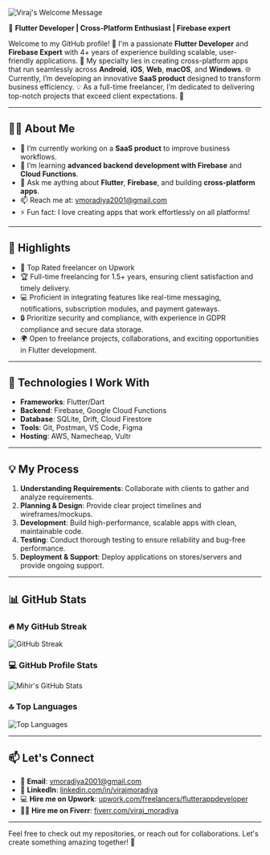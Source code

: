 <p>
		<img alt="Viraj's Welcome Message"
			 src="https://readme-typing-svg.herokuapp.com?font=Fira+Code&duration=3000&pause=500&width=435&lines=%F0%9F%91%8B+Hi+there!+I'm+Viraj;%F0%9F%91%A8%E2%80%8D%F0%9F%92%BB+Flutter+Enthusiast;%F0%9F%94%A5+Firebase+expert">
  <br />
</p>


🎯 **Flutter Developer | Cross-Platform Enthusiast | Firebase expert**

Welcome to my GitHub profile! 👋 I'm a passionate **Flutter Developer** and **Firebase Expert** with 4+ years of experience building scalable, user-friendly applications. 🚀 My specialty lies in creating cross-platform apps that run seamlessly across **Android**, **iOS**, **Web**, **macOS**, and **Windows**. 🌐 Currently, I’m developing an innovative **SaaS product** designed to transform business efficiency. 💡 As a full-time freelancer, I’m dedicated to delivering top-notch projects that exceed client expectations. 🎯

---

## 👨‍💻 About Me

- 🔭 I’m currently working on a **SaaS product** to improve business workflows.
- 🌱 I’m learning **advanced backend development with Firebase** and **Cloud Functions**.
- 💬 Ask me aything about **Flutter**, **Firebase**, and building **cross-platform apps**.
- 📫 Reach me at: [vmoradiya2001@gmail.com](mailto:vmoradiya2001@gmail.com)
- ⚡ Fun fact: I love creating apps that work effortlessly on all platforms!

---

## 🌟 Highlights

- 💎 Top Rated freelancer on Upwork
- 🏆 Full-time freelancing for 1.5+ years, ensuring client satisfaction and timely delivery.
- 💻 Proficient in integrating features like real-time messaging, notifications, subscription modules, and payment gateways.
- 🔒 Prioritize security and compliance, with experience in GDPR compliance and secure data storage.
- 🌍 Open to freelance projects, collaborations, and exciting opportunities in Flutter development.

---

## 🚀 Technologies I Work With

- **Frameworks**: Flutter/Dart
- **Backend**: Firebase, Google Cloud Functions
- **Database**: SQLite, Drift, Cloud Firestore
- **Tools**: Git, Postman, VS Code, Figma
- **Hosting**: AWS, Namecheap, Vultr

---

## 💡 My Process

1. **Understanding Requirements**: Collaborate with clients to gather and analyze requirements.
2. **Planning & Design**: Provide clear project timelines and wireframes/mockups.
3. **Development**: Build high-performance, scalable apps with clean, maintainable code.
4. **Testing**: Conduct thorough testing to ensure reliability and bug-free performance.
5. **Deployment & Support**: Deploy applications on stores/servers and provide ongoing support.

---

## 📊 GitHub Stats

### 🔥 My GitHub Streak
![GitHub Streak](https://github-readme-streak-stats.herokuapp.com/?user=virajmoradiya&theme=merko&fire=00ffcc&ring=00ffcc&currStreakLabel=ffffff&sideNums=ffffff&background=000000&border=000000&stroke=00ffcc&border_radius=10)

### 💻 GitHub Profile Stats
![Mihir's GitHub Stats](https://github-readme-stats.vercel.app/api?username=virajmoradiya&show_icons=true&count_private=true&include_all_commits=true&theme=merko&title_color=00ffcc&text_color=ffffff&bg_color=000000&hide_border=true&border_radius=10)

### 🔝 Top Languages
![Top Languages](https://github-readme-stats.vercel.app/api/top-langs/?username=virajmoradiya&layout=compact&theme=merko&title_color=00ffcc&text_color=ffffff&bg_color=000000&hide_border=true&border_radius=10&count_private=true)

---

## 📫 Let's Connect

- 📧 **Email**: [vmoradiya2001@gmail.com](mailto:vmoradiya2001@gmail.com)
- 💼 **LinkedIn**: [linkedin.com/in/virajmoradiya](#)
- 💻 **Hire me on Upwork**: [upwork.com/freelancers/flutterappdeveloper](#)
- 👨‍💻 **Hire me on Fiverr**: [fiverr.com/viraj_moradiya](#)

---

Feel free to check out my repositories, or reach out for collaborations. Let's create something amazing together! 🚀
